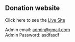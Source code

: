 ## Donation website

Click here to see the [Live Site](https://donation-fe.vercel.app/)

Admin email: admin@gmail.com <br/>
Admin Password: asdfasdf
